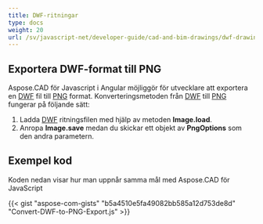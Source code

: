 ```yaml
---
title: DWF-ritningar
type: docs
weight: 20
url: /sv/javascript-net/developer-guide/cad-and-bim-drawings/dwf-drawings/
---
```


## **Exportera DWF-format till PNG**

Aspose.CAD för Javascript i Angular möjliggör för utvecklare att exportera en [DWF](https://docs.fileformat.com/cad/dwf/) fil till [PNG](https://docs.fileformat.com/image/png/) format.
Konverteringsmetoden från [DWF](https://docs.fileformat.com/cad/dwf/) till [PNG](https://docs.fileformat.com/image/png/) fungerar på följande sätt:

1. Ladda [DWF](https://docs.fileformat.com/cad/dwf/) ritningsfilen med hjälp av metoden **Image.load**.
1. Anropa **Image.save** medan du skickar ett objekt av **PngOptions** som den andra parametern.

## Exempel kod

Koden nedan visar hur man uppnår samma mål med Aspose.CAD för JavaScript

{{< gist "aspose-com-gists" "b5a4510e5fa49082bb585a12d753de8d" "Convert-DWF-to-PNG-Export.js" >}}
